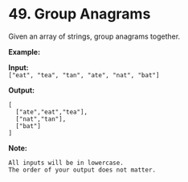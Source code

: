 # 49. Group Anagrams

Given an array of strings, group anagrams together.

__Example:__

__Input:__ \
`["eat", "tea", "tan", "ate", "nat", "bat"]`

__Output:__
```
[
  ["ate","eat","tea"],
  ["nat","tan"],
  ["bat"]
]
```

__Note:__

    All inputs will be in lowercase.
    The order of your output does not matter.

